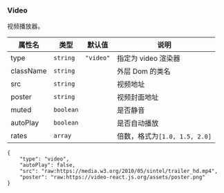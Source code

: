 ### Video

视频播放器。

| 属性名    | 类型      | 默认值    | 说明                |
| --------- | --------- | --------- | ------------------- |
| type      | `string`  | `"video"` | 指定为 video 渲染器 |
| className | `string`  |           | 外层 Dom 的类名     |
| src       | `string`  |           | 视频地址            |
| poster    | `string`  |           | 视频封面地址        |
| muted     | `boolean` |           | 是否静音            |
| autoPlay  | `boolean` |           | 是否自动播放        |
| rates     | `array`   |           | 倍数，格式为`[1.0, 1.5, 2.0]`|

```schema:height="500" scope="body"
{
    "type": "video",
    "autoPlay": false,
    "src": "raw:https://media.w3.org/2010/05/sintel/trailer_hd.mp4",
    "poster": "raw:https://video-react.js.org/assets/poster.png"
}
```
